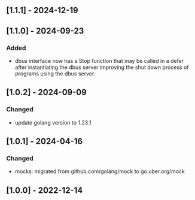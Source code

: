## [1.1.1] - 2024-12-19

## [1.1.0] - 2024-09-23
### Added
- dbus interface now has a Stop function that may be called in a defer after instantiating the dbus server improving the shut down process of programs using the dbus server

## [1.0.2] - 2024-09-09
### Changed
- update golang version to 1.23.1

## [1.0.1] - 2024-04-16
### Changed
- mocks: migrated from github.com/golang/mock to go.uber.org/mock

## [1.0.0] - 2022-12-14
